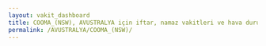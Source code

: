 ```yaml
---
layout: vakit_dashboard
title: COOMA_(NSW), AVUSTRALYA için iftar, namaz vakitleri ve hava durumu - ilçe/eyalet seç
permalink: /AVUSTRALYA/COOMA_(NSW)/
---
```


<script type="text/javascript">
  var GLOBAL_COUNTRY = 'AVUSTRALYA';
  var GLOBAL_CITY = 'COOMA_(NSW)';
  var GLOBAL_STATE = '';
  var lat = 72;
  var lon = 21;
</script>
